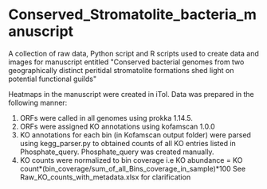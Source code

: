 # Conserved_Stromatolite_bacteria_manuscript
A collection of raw data, Python script and R scripts used to create data and images for manuscript entitled "Conserved bacterial genomes from two geographically distinct peritidal stromatolite formations shed light on potential functional guilds"

Heatmaps in the manuscript were created in iTol. Data was prepared in the following manner:

1. ORFs were called in all genomes using prokka 1.14.5.
2. ORFs were assigned KO annotations using kofamscan 1.0.0
3. KO annotations for each bin (in Kofamscan output folder) were parsed using kegg_parser.py to obtained counts of all KO entries listed in Phosphate_query. Phosphate_query was created manually.
4. KO counts were normalized to bin coverage i.e KO abundance = KO count*(bin_coverage/sum_of_all_Bins_coverage_in_sample)*100
See Raw_KO_counts_with_metadata.xlsx for clarification

